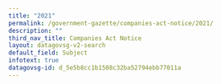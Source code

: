 ```yaml
---
title: "2021"
permalink: /government-gazette/companies-act-notice/2021/
description: ""
third_nav_title: Companies Act Notice
layout: datagovsg-v2-search
default_field: Subject
infotext: true
datagovsg-id: d_5e5b8cc1b1508c32ba52794ebb77011a
---
```


